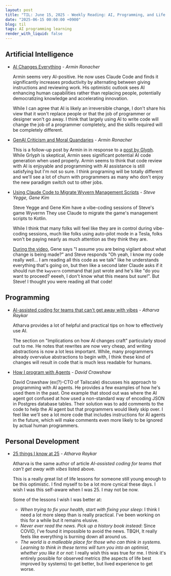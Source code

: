 ```yaml
---
layout: post
title: "TIL: June 15, 2025 - Weekly Reading: AI, Programming, and Life Lessons"
date: "2025-06-15 00:00:00 +0900"
blog: til
tags: AI programming learning
render_with_liquid: false
---
```


## Artificial Intelligence

- [AI Changes Everything](https://lucumr.pocoo.org/2025/6/4/changes/) - _Armin Ronacher_

    Armin seems very AI-positive. He now uses Claude Code and finds it
    significantly increases productivity by alternating between giving
    instructions and reviewing work. His optimistic outlook sees AI enhancing
    human capabilities rather than replacing people, potentially democratizing
    knowledge and accelerating innovation.

    While I can agree that AI is likely an irreversible change, I don't share
    his view that it won't replace people or that the job of programmer or
    designer won't go away. I think that largely using AI to write code will
    change the job of a programmer completely, and the skills required will be
    completely different.

- [GenAI Criticism and Moral Quandaries](https://lucumr.pocoo.org/2025/6/10/genai-criticism/) - _Armin Ronacher_

    This is a follow-up post by Armin in in response to a [post by Glyph](https://blog.glyph.im/2025/06/i-think-im-done-thinking-about-genai-for-now.html).
    While Grlyph is skeptical, Armin sees significant potential AI code
    generation when used properly. Armin seems to think that code review with AI
    is enjoyable and programming with AI assistance is still satisfying but I'm
    not so sure. I think programing will be totally different and we'll see a
    lot of churn with programmers as many who don't enjoy the new paradigm
    switch out to other jobs.

- [Using Claude Code to Migrate Wyvern Management Scripts](https://www.youtube.com/watch?v=HtqxI53h7zM) - _Steve Yegge, Gene Kim_

    Steve Yegge and Gene Kim have a vibe-coding sessions of Steve's game Wyvernn
    They use Claude to migrate the game's management scripts to Kotlin.

    While I think that many folks will feel like they are in control during
    vibe-coding sessions, much like folks using auto-pilot mode in a Tesla,
    folks won't be paying nearly as much attention as they think they are.

    [During the video](https://www.youtube.com/watch?v=HtqxI53h7zM&t=558s), Gene
    says "I assume you are being vigilant about what change is being made?" and
    Steve responds "Oh yeah, I know my code really well... I am reading all this
    code as we talk" like he understands everything that's going on, but then
    like a second later Claude asks if it should run the `kwyvern` command that
    just wrote and he's like "do you want to proceed? eeeeh, I don't know what
    this means but sure!". But Steve! I thought you were reading all that code!

## Programming

- [AI-assisted coding for teams that can't get away with vibes](https://blog.nilenso.com/blog/2025/05/29/ai-assisted-coding/) - _Atharva Raykar_

    Atharva provides a lot of helpful and practical tips on how to effectively
    use AI.

    The section on "Implications on how AI changes craft" particularly stood out
    to me. He notes that rewrites are now very cheap, and writing abstractions
    is now a lot less important. While, many programmers already overvalue
    abstractions to begin with, I think these kind of changes will result in
    code that is much less readable for humans.

- [How I program with Agents](https://sketch.dev/blog/programming-with-agents) - _David Crawshaw_

    David Crawshaw (ex(?)-CTO of Tailscale) discusses his approach to
    programming with AI agents. He provides a few examples of how he's used them
    in the past. One example that stood out was where the AI agent got confused
    at how used a non-standard way of encoding JSON in Postgres database tables.
    Their solution was to add comments to the code to help the AI agent but that
    programmers would likely skip over. I feel like we'll see a lot more code
    that includes instructions for AI agents in the future, which will make
    comments even more likely to be ignored by actual human programmers.

## Personal Development

- [25 things I know at 25](https://atharvaraykar.com/25-things-i-know-at-25/) - _Atharva Raykar_

    Atharva is the same author of article _AI-assisted coding for teams that
    can't get away with vibes_ listed above.

    This is a really great list of life lessons for someone still young enough
    to be this optimistic. I find myself to be a lot more cynical these days. I
    wish I was this self-aware when I was 25. I may not be now.

    Some of the lessons I wish I was better at:

    - _When trying to fix your health, start with fixing your sleep_: I think I
      need a lot more sleep than is really practical. I've been working on this
      for a while but it remains elusive.
    - _Never ever read the news. Pick up a history book instead_: Since COVID,
      I've found it impossible to avoid the news. TBQH, It really feels like
      everything is burning down all around us.
    - _The world is a malleable place for those who can think in systems.
      Learning to think in these terms will turn you into an optimist, whether
      you like it or not_: I really wish this was true for me. I think it's
      entirely possible for observed metrics (the aspects of life best improved
      by systems) to get better, but lived experience to get worse.
